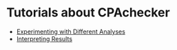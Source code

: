<!--
This file is part of CPAchecker,
a tool for configurable software verification:
https://cpachecker.sosy-lab.org

SPDX-FileCopyrightText: 2007-2020 Dirk Beyer <https://www.sosy-lab.org>

SPDX-License-Identifier: Apache-2.0
-->

# Tutorials about CPAchecker

- [Experimenting with Different Analyses](https://sosy-lab.gitlab.io/research/tutorials/CPAchecker/)
- [Interpreting Results](interpret-statistics.md)

